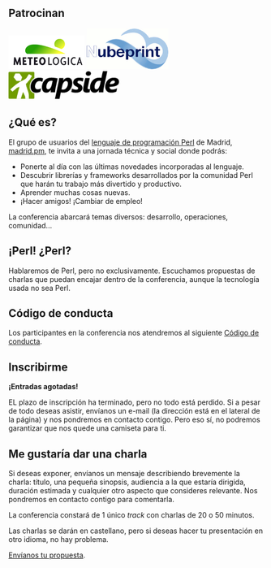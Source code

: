 
## Patrocinan

<a class="sponsor" href="http://meteologica.com" alt="Meteologica"><img src="/static/meteologica.png" /></a>
<a class="sponsor" href="http://www.nubeprint.com" alt="Nubeprint"><img class="sponsor_img" src="/static/nubeprint2.gif" height="80"/></a>
<a class="sponsor" href="https://www.capside.com" alt="Capside"><img class="sponsor_img" src="/static/capside.png" width="220"/></a>

## ¿Qué es?

El grupo de usuarios del [lenguaje de programación Perl](http://perl.org) de Madrid, [madrid.pm](http://madrid.pm.org), te invita a una jornada técnica y social donde podrás:

<ul class="play-right">
<li>Ponerte al día con las últimas novedades incorporadas al lenguaje.</li>
<li>Descubrir librerías y frameworks desarrollados por la comunidad Perl que harán tu trabajo más divertido y productivo.</li>
<li>Aprender muchas cosas nuevas.</li>
<li>¡Hacer amigos! ¡Cambiar de empleo!</li>
</ul>

La conferencia abarcará temas diversos: desarrollo, operaciones, comunidad...


## ¡Perl! ¿Perl?
Hablaremos de Perl, pero no exclusivamente. Escuchamos propuestas de charlas que puedan encajar dentro de la conferencia, aunque la tecnología usada no sea Perl.

## Código de conducta
Los participantes en la conferencia nos atendremos al siguiente [Código de conducta](/page/code-of-conduct.html).


## Inscribirme

**¡Entradas agotadas!**

EL plazo de inscripción ha terminado, pero no todo está perdido. Si a pesar de
todo deseas asistir, envíanos un e-mail (la dirección está en el lateral de la
página) y nos pondremos en contacto contigo. Pero eso sí, no podremos
garantizar que nos quede una camiseta para ti.

## Me gustaría dar una charla

Si deseas exponer, envíanos un mensaje describiendo brevemente la
charla: título, una pequeña sinopsis, audiencia a la que estaría dirigida,
duración estimada y cualquier otro aspecto que consideres relevante. Nos
pondremos en contacto contigo para comentarla.

La conferencia constará de 1 único _track_ con charlas de 20 o 50 minutos.

Las charlas se darán en castellano, pero si deseas hacer tu presentación en otro idioma, no hay problema.

<p class="well opensans">
<a href="https://goo.gl/forms/RZ5Z9mP2yibfDVBl2" target="_blank">Envíanos tu propuesta</a>.
</p>

